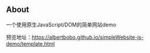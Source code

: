## About

一个使用原生JavaScript/DOM的简单网站demo

预览地址：https://albertbobo.github.io/simpleWebsite-js-demo/template.html
